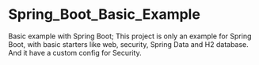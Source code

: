 # Spring_Boot_Basic_Example
Basic example with Spring Boot; This project is only an example for Spring Boot, with basic starters like web, security, Spring Data and H2 database. And it have a custom config for Security. 
